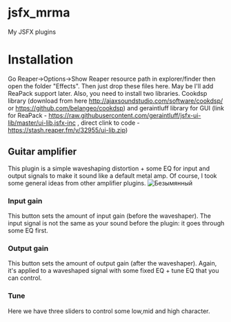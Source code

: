 # jsfx_mrma
My JSFX plugins
# Installation
Go Reaper->Options->Show Reaper resource path in explorer/finder then open the folder "Effects". Then just drop these files here. May be I'll add ReaPack support later.
Also, you need to install two libraries. Cookdsp library (download from here http://ajaxsoundstudio.com/software/cookdsp/ or https://github.com/belangeo/cookdsp) and geraintluff library for GUI (link for ReaPack - https://raw.githubusercontent.com/geraintluff/jsfx-ui-lib/master/ui-lib.jsfx-inc , direct clink to code - https://stash.reaper.fm/v/32955/ui-lib.zip)
## Guitar amplifier
This plugin is a simple waveshaping distortion + some EQ for input and output signals to make it sound like a default metal amp. 
Of course, I took some general ideas from other amplifier plugins.
![Безымянный](https://user-images.githubusercontent.com/42464672/155026810-95e37984-ec13-4407-ab85-f01f295287ea.png)
### Input gain
This button sets the amount of input gain (before the waveshaper). The input signal is not the same as your sound before the plugin: it goes through some EQ first.
### Output gain
This button sets the amount of output gain (after the waveshaper). Again, it's applied to a waveshaped signal with some fixed EQ + tune EQ that you can control.
### Tune
Here we have three sliders to control some low,mid and high character. 
